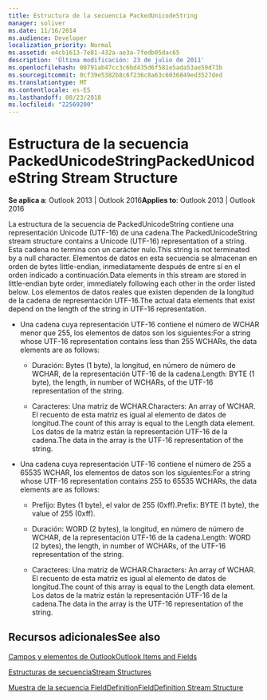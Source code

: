 ```yaml
---
title: Estructura de la secuencia PackedUnicodeString
manager: soliver
ms.date: 11/16/2014
ms.audience: Developer
localization_priority: Normal
ms.assetid: e4cb1613-7e81-432a-ae3a-7fedb05dac65
description: 'Última modificación: 23 de julio de 2011'
ms.openlocfilehash: 00791ab47cc3c6bd435d6f581e5ada53ae59d73b
ms.sourcegitcommit: 0cf39e5382b8c6f236c8a63c6036849ed3527ded
ms.translationtype: MT
ms.contentlocale: es-ES
ms.lasthandoff: 08/23/2018
ms.locfileid: "22569200"
---
```

# <a name="packedunicodestring-stream-structure"></a><span data-ttu-id="99cfd-103">Estructura de la secuencia PackedUnicodeString</span><span class="sxs-lookup"><span data-stu-id="99cfd-103">PackedUnicodeString Stream Structure</span></span>

  
  
<span data-ttu-id="99cfd-104">**Se aplica a**: Outlook 2013 | Outlook 2016</span><span class="sxs-lookup"><span data-stu-id="99cfd-104">**Applies to**: Outlook 2013 | Outlook 2016</span></span> 
  
<span data-ttu-id="99cfd-105">La estructura de la secuencia de PackedUnicodeString contiene una representación Unicode (UTF-16) de una cadena.</span><span class="sxs-lookup"><span data-stu-id="99cfd-105">The PackedUnicodeString stream structure contains a Unicode (UTF-16) representation of a string.</span></span> <span data-ttu-id="99cfd-106">Esta cadena no termina con un carácter nulo.</span><span class="sxs-lookup"><span data-stu-id="99cfd-106">This string is not terminated by a null character.</span></span> <span data-ttu-id="99cfd-107">Elementos de datos en esta secuencia se almacenan en orden de bytes little-endian, inmediatamente después de entre sí en el orden indicado a continuación.</span><span class="sxs-lookup"><span data-stu-id="99cfd-107">Data elements in this stream are stored in little-endian byte order, immediately following each other in the order listed below.</span></span> <span data-ttu-id="99cfd-108">Los elementos de datos reales que existen dependen de la longitud de la cadena de representación UTF-16.</span><span class="sxs-lookup"><span data-stu-id="99cfd-108">The actual data elements that exist depend on the length of the string in UTF-16 representation.</span></span>
  
- <span data-ttu-id="99cfd-109">Una cadena cuya representación UTF-16 contiene el número de WCHAR menor que 255, los elementos de datos son los siguientes:</span><span class="sxs-lookup"><span data-stu-id="99cfd-109">For a string whose UTF-16 representation contains less than 255 WCHARs, the data elements are as follows:</span></span>
    
  - <span data-ttu-id="99cfd-110">Duración: Bytes (1 byte), la longitud, en número de número de WCHAR, de la representación UTF-16 de la cadena.</span><span class="sxs-lookup"><span data-stu-id="99cfd-110">Length: BYTE (1 byte), the length, in number of WCHARs, of the UTF-16 representation of the string.</span></span>
    
  - <span data-ttu-id="99cfd-111">Caracteres: Una matriz de WCHAR.</span><span class="sxs-lookup"><span data-stu-id="99cfd-111">Characters: An array of WCHAR.</span></span> <span data-ttu-id="99cfd-112">El recuento de esta matriz es igual al elemento de datos de longitud.</span><span class="sxs-lookup"><span data-stu-id="99cfd-112">The count of this array is equal to the Length data element.</span></span> <span data-ttu-id="99cfd-113">Los datos de la matriz están la representación UTF-16 de la cadena.</span><span class="sxs-lookup"><span data-stu-id="99cfd-113">The data in the array is the UTF-16 representation of the string.</span></span>
    
- <span data-ttu-id="99cfd-114">Una cadena cuya representación UTF-16 contiene el número de 255 a 65535 WCHAR, los elementos de datos son los siguientes:</span><span class="sxs-lookup"><span data-stu-id="99cfd-114">For a string whose UTF-16 representation contains 255 to 65535 WCHARs, the data elements are as follows:</span></span>
    
  - <span data-ttu-id="99cfd-115">Prefijo: Bytes (1 byte), el valor de 255 (0xff).</span><span class="sxs-lookup"><span data-stu-id="99cfd-115">Prefix: BYTE (1 byte), the value of 255 (0xff).</span></span>
    
  - <span data-ttu-id="99cfd-116">Duración: WORD (2 bytes), la longitud, en número de número de WCHAR, de la representación UTF-16 de la cadena.</span><span class="sxs-lookup"><span data-stu-id="99cfd-116">Length: WORD (2 bytes), the length, in number of WCHARs, of the UTF-16 representation of the string.</span></span>
    
  - <span data-ttu-id="99cfd-117">Caracteres: Una matriz de WCHAR.</span><span class="sxs-lookup"><span data-stu-id="99cfd-117">Characters: An array of WCHAR.</span></span> <span data-ttu-id="99cfd-118">El recuento de esta matriz es igual al elemento de datos de longitud.</span><span class="sxs-lookup"><span data-stu-id="99cfd-118">The count of this array is equal to the Length data element.</span></span> <span data-ttu-id="99cfd-119">Los datos de la matriz están la representación UTF-16 de la cadena.</span><span class="sxs-lookup"><span data-stu-id="99cfd-119">The data in the array is the UTF-16 representation of the string.</span></span>
    
## <a name="see-also"></a><span data-ttu-id="99cfd-120">Recursos adicionales</span><span class="sxs-lookup"><span data-stu-id="99cfd-120">See also</span></span>



[<span data-ttu-id="99cfd-121">Campos y elementos de Outlook</span><span class="sxs-lookup"><span data-stu-id="99cfd-121">Outlook Items and Fields</span></span>](outlook-items-and-fields.md)
  
[<span data-ttu-id="99cfd-122">Estructuras de secuencia</span><span class="sxs-lookup"><span data-stu-id="99cfd-122">Stream Structures</span></span>](stream-structures.md)
  
[<span data-ttu-id="99cfd-123">Muestra de la secuencia FieldDefinition</span><span class="sxs-lookup"><span data-stu-id="99cfd-123">FieldDefinition Stream Structure</span></span>](fielddefinition-stream-structure.md)

